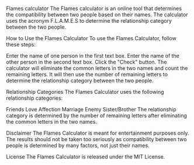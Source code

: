 Flames calculator
The Flames calculator is an online tool that determines the compatibility between two people based on their names. The calculator uses the acronym F.L.A.M.E.S to determine the relationship category between the two people.

How to Use the Flames Calculator
To use the Flames Calculator, follow these steps:

Enter the name of one person in the first text box.
Enter the name of the other person in the second text box.
Click the "Check" button.
The calculator will eliminate the common letters in the two names and count the remaining letters. It will then use the number of remaining letters to determine the relationship category between the two people.

Relationship Categories
The Flames Calculator uses the following relationship categories:

Friends
Love
Affection
Marriage
Enemy
Sister/Brother
The relationship category is determined by the number of remaining letters after eliminating the common letters in the two names.

Disclaimer
The Flames Calculator is meant for entertainment purposes only. The results should not be taken too seriously as compatibility between two people is determined by many factors, not just their names.

License
The Flames Calculator is released under the MIT License.



